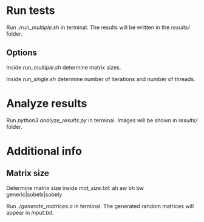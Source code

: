 # Run tests #
Run *./run_multiple.sh* in terminal. The results will be written in the *results/* folder. 

## Options ##
Inside *run_multiple.sh* determine matrix sizes.

Inside *run_single.sh* determine number of iterations and number of threads.

# Analyze results #
Run *python3 analyze_results.py* in terminal. Images will be shown in *results/* folder.

# Additional info #
## Matrix size ##
Determine matrix size inside *mat_size.txt*:
ah aw bh bw
generic|sobelx|sobely

Run *./generate_matrices.o* in terminal. The generated random matrices will appear in *input.txt*.
